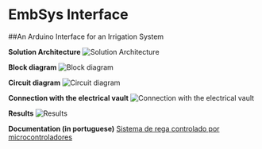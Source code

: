 # EmbSys Interface
##An Arduino Interface for an Irrigation System

**Solution Architecture**
![Solution Architecture](http://i.imgur.com/mLufxcr.png)

**Block diagram**
![Block diagram](http://i.imgur.com/152HiAY.png)

**Circuit diagram**
![Circuit diagram](http://i.imgur.com/5mCTgjX.png)

**Connection with the electrical vault**
![Connection with the electrical vault](http://i.imgur.com/38yCqbM.jpg)

**Results**
![Results](http://i.imgur.com/n81KJuF.jpg)

**Documentation (in portuguese)**
[Sistema de rega controlado por microcontroladores](http://www.slideshare.net/batistaluisfilipe/sistema-de-rega-controlado-por-microcontroladores)


